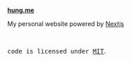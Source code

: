 **[hung.me](https://hung.thedev.id)**

My personal website powered by [Nextjs](https://nextjs.org/)

<br>

<samp>code is licensed under <a href='./LICENSE'>MIT</a></samp>.
